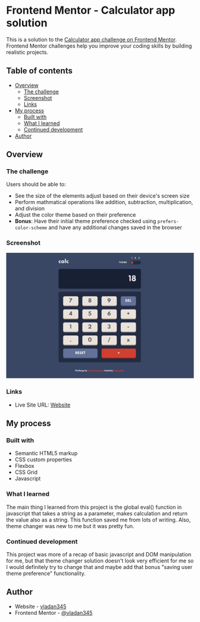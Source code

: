 # Frontend Mentor - Calculator app solution

This is a solution to the [Calculator app challenge on Frontend Mentor](https://www.frontendmentor.io/challenges/calculator-app-9lteq5N29). Frontend Mentor challenges help you improve your coding skills by building realistic projects.

## Table of contents

- [Overview](#overview)
  - [The challenge](#the-challenge)
  - [Screenshot](#screenshot)
  - [Links](#links)
- [My process](#my-process)
  - [Built with](#built-with)
  - [What I learned](#what-i-learned)
  - [Continued development](#continued-development)
- [Author](#author)

## Overview

### The challenge

Users should be able to:

- See the size of the elements adjust based on their device's screen size
- Perform mathmatical operations like addition, subtraction, multiplication, and division
- Adjust the color theme based on their preference
- **Bonus**: Have their initial theme preference checked using `prefers-color-scheme` and have any additional changes saved in the browser

### Screenshot

![](./screenshot.jpg)

### Links

- Live Site URL: [Website](https://vladan345.github.io/daily-calculator/)

## My process

### Built with

- Semantic HTML5 markup
- CSS custom properties
- Flexbox
- CSS Grid
- Javascript

### What I learned

The main thing I learned from this project is the global eval() function in javascript that takes a string as a parameter,
makes calculation and return the value also as a string. This function saved me from lots of writing.
Also, theme changer was new to me but it was pretty fun.

### Continued development

This project was more of a recap of basic javascript and DOM manipulation for me, but that theme changer solution doesn't look very efficient for me so I would definitely try to change that and maybe add that bonus "saving user theme preference" functionality.

## Author

- Website - [vladan345](https://github.com/vladan345)
- Frontend Mentor - [@vladan345](https://www.frontendmentor.io/profile/vladan345)
